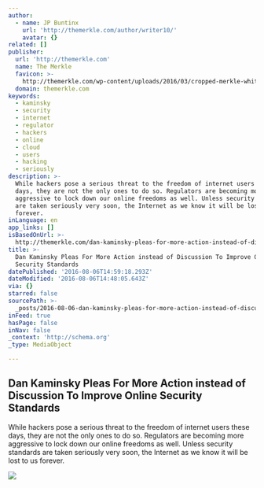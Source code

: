 ```yaml
---
author:
  - name: JP Buntinx
    url: 'http://themerkle.com/author/writer10/'
    avatar: {}
related: []
publisher:
  url: 'http://themerkle.com'
  name: The Merkle
  favicon: >-
    http://themerkle.com/wp-content/uploads/2016/03/cropped-merkle-white-1-192x192.png
  domain: themerkle.com
keywords:
  - kaminsky
  - security
  - internet
  - regulator
  - hackers
  - online
  - cloud
  - users
  - hacking
  - seriously
description: >-
  While hackers pose a serious threat to the freedom of internet users these
  days, they are not the only ones to do so. Regulators are becoming more
  aggressive to lock down our online freedoms as well. Unless security standards
  are taken seriously very soon, the Internet as we know it will be lost to us
  forever.
inLanguage: en
app_links: []
isBasedOnUrl: >-
  http://themerkle.com/dan-kaminsky-pleas-for-more-action-instead-of-discussion-to-improve-online-security-standards/
title: >-
  Dan Kaminsky Pleas For More Action instead of Discussion To Improve Online
  Security Standards
datePublished: '2016-08-06T14:59:18.293Z'
dateModified: '2016-08-06T14:48:05.643Z'
via: {}
starred: false
sourcePath: >-
  _posts/2016-08-06-dan-kaminsky-pleas-for-more-action-instead-of-discussion-to.md
inFeed: true
hasPage: false
inNav: false
_context: 'http://schema.org'
_type: MediaObject

---
```

<article style=""><h1>Dan Kaminsky Pleas For More Action instead of Discussion To Improve Online Security Standards</h1><p>While hackers pose a serious threat to the freedom of internet users these days, they are not the only ones to do so. Regulators are becoming more aggressive to lock down our online freedoms as well. Unless security standards are taken seriously very soon, the Internet as we know it will be lost to us forever.</p><img src="http://themerkle.com/wp-content/uploads/2016/08/shutterstock_379126891.jpg" /></article>